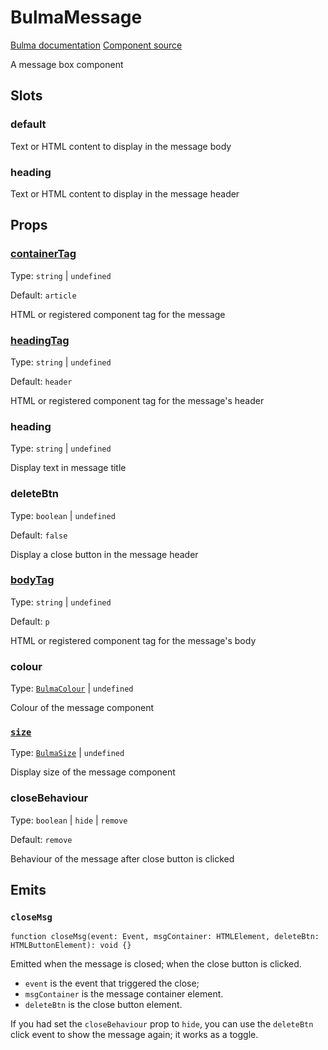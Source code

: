 # BulmaMessage

[Bulma documentation](https://bulma.io/documentation/components/message/)
[Component source](../../src/components/BulmaMessage.vue)

A message box component

## Slots

### default

Text or HTML content to display in the message body

### heading

Text or HTML content to display in the message header

## Props

### [containerTag](../types/common_types.md#tag)

Type: `string` | `undefined`

Default: `article`

HTML or registered component tag for the message

### [headingTag](../types/common_types.md#tag)

Type: `string` | `undefined`

Default: `header`

HTML or registered component tag for the message's header

### heading

Type: `string` | `undefined`

Display text in message title

### deleteBtn

Type: `boolean` | `undefined`

Default: `false`

Display a close button in the message header

### [bodyTag](../types/common_types.md#tag)

Type: `string` | `undefined`

Default: `p`

HTML or registered component tag for the message's body

### colour

Type: [`BulmaColour`](../types/common_types.md#bulmacolour) | `undefined`

Colour of the message component

### [`size`](../types/common_types.md#bulmasize)

Type: [`BulmaSize`](../types/common_types.md#bulmasize) | `undefined`

Display size of the message component

### closeBehaviour

Type: `boolean` | `hide` | `remove`

Default: `remove`

Behaviour of the message after close button is clicked

## Emits

### `closeMsg`

```ts:no-line-numbers
function closeMsg(event: Event, msgContainer: HTMLElement, deleteBtn: HTMLButtonElement): void {}
```

Emitted when the message is closed; when the close button is clicked.

- `event` is the event that triggered the close;
- `msgContainer` is the message container element.
- `deleteBtn` is the close button element.

If you had set the `closeBehaviour` prop to `hide`, you can use the `deleteBtn` click event to show the message again;
it works as a toggle.
